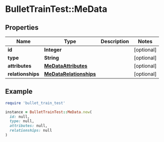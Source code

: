 # BulletTrainTest::MeData

## Properties

| Name | Type | Description | Notes |
| ---- | ---- | ----------- | ----- |
| **id** | **Integer** |  | [optional] |
| **type** | **String** |  | [optional] |
| **attributes** | [**MeDataAttributes**](MeDataAttributes.md) |  | [optional] |
| **relationships** | [**MeDataRelationships**](MeDataRelationships.md) |  | [optional] |

## Example

```ruby
require 'bullet_train_test'

instance = BulletTrainTest::MeData.new(
  id: null,
  type: null,
  attributes: null,
  relationships: null
)
```

